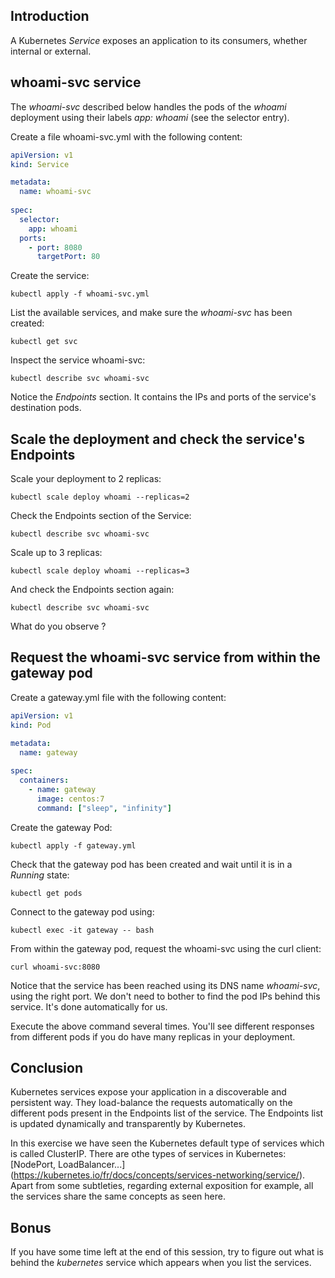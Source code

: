 ## Introduction
A Kubernetes *Service* exposes an application to its consumers, whether internal or external.

## whoami-svc service
The *whoami-svc* described below handles the pods of the *whoami* deployment using their labels *app: whoami*
(see the selector entry).

Create a file whoami-svc.yml with the following content:

```yaml
apiVersion: v1
kind: Service

metadata:
  name: whoami-svc
  
spec:
  selector:
    app: whoami
  ports:
    - port: 8080
      targetPort: 80
```
 
Create the service:

```shell script
kubectl apply -f whoami-svc.yml
``` 
List the available services, and make sure the *whoami-svc* has been created:

```shell script
kubectl get svc
``` 

Inspect the service whoami-svc:

```shell script
kubectl describe svc whoami-svc 
``` 

Notice the *Endpoints* section. It contains the IPs and ports of the service's destination pods.

## Scale the deployment and check the service's Endpoints
Scale your deployment to 2 replicas:
```shell script
kubectl scale deploy whoami --replicas=2
```

Check the Endpoints section of the Service:
```shell script
kubectl describe svc whoami-svc
```  

Scale up to 3 replicas:
```shell script
kubectl scale deploy whoami --replicas=3
```

And check the Endpoints section again:
```shell
kubectl describe svc whoami-svc
```  
What do you observe ?
 
## Request the whoami-svc service from within the gateway pod 

Create a gateway.yml file with the following content:
```yaml
apiVersion: v1
kind: Pod

metadata:
  name: gateway
  
spec:
  containers:
    - name: gateway
      image: centos:7
      command: ["sleep", "infinity"]
```

Create the gateway Pod:
```shell script
kubectl apply -f gateway.yml
```

Check that the gateway pod has been created and wait until it is in a *Running* state:
```shell script
kubectl get pods
```

Connect to the gateway pod using:
```shell script
kubectl exec -it gateway -- bash
``` 

From within the gateway pod, request the whoami-svc using the curl client:
```shell script
curl whoami-svc:8080
``` 

Notice that the service has been reached using its DNS name *whoami-svc*, using the right port.
We don't need to bother to find the pod IPs behind this service. It's done automatically for us.

Execute the above command several times. You'll see different responses from different pods if you do have many replicas
in your deployment.


## Conclusion
Kubernetes services expose your application in a discoverable and persistent way.
They load-balance the requests automatically on the different pods present in the Endpoints list of the service.
The Endpoints list is updated dynamically and transparently by Kubernetes.

In this exercise we have seen the Kubernetes default type of services which is called ClusterIP.
There are othe types of services in Kubernetes: [NodePort, LoadBalancer...] (https://kubernetes.io/fr/docs/concepts/services-networking/service/).
Apart from some subtleties, regarding external exposition for example, all the services share the same concepts as seen here.

## Bonus
If you have some time left at the end of this session, try to figure out what is behind the *kubernetes* service which appears
when you list the services.
